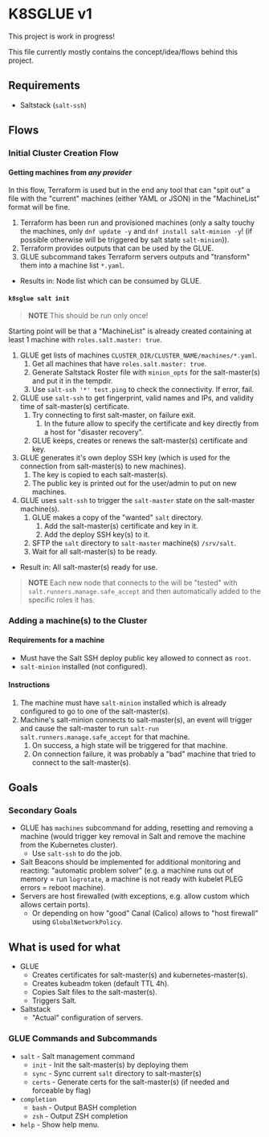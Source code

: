 # K8SGLUE v1
This project is work in progress!

This file currently mostly contains the concept/idea/flows behind this project.

## Requirements

* Saltstack (`salt-ssh`)

## Flows
### Initial Cluster Creation Flow
#### Getting machines from *any provider*

In this flow, Terraform is used but in the end any tool that can "spit out" a file with the "current" machines (either YAML or JSON) in the "MachineList" format will be fine.

1. Terraform has been run and provisioned machines (only a salty touchy the machines, only `dnf update -y` and `dnf install salt-minion -y`! (if possible otherwise will be triggered by salt state `salt-minion`)).
1. Terraform provides outputs that can be used by the GLUE.
1. GLUE subcommand takes Terraform servers outputs and "transform" them into a machine list `*.yaml`.
* Results in: Node list which can be consumed by GLUE.

#### `k8sglue salt init`

> **NOTE** This should be run only once!

Starting point will be that a "MachineList" is already created containing at least 1 machine with `roles.salt.master: true`.

1. GLUE get lists of machines `CLUSTER_DIR/CLUSTER_NAME/machines/*.yaml`.
    1. Get all machines that have `roles.salt.master: true`.
    1. Generate Saltstack Roster file with `minion_opts` for the salt-master(s) and put it in the tempdir.
    1. Use `salt-ssh '*' test.ping` to check the connectivity. If error, fail.
1. GLUE use `salt-ssh` to get fingerprint, valid names and IPs, and validity time of salt-master(s) certificate.
    1. Try connecting to first salt-master, on failure exit.
        1. In the future allow to specify the certificate and key directly from a host for "disaster recovery".
    1. GLUE keeps, creates or renews the salt-master(s) certificate and key.
1. GLUE generates it's own deploy SSH key (which is used for the connection from salt-master(s) to new machines).
    1. The key is copied to each salt-master(s).
    1. The public key is printed out for the user/admin to put on new machines.
1. GLUE uses `salt-ssh` to trigger the `salt-master` state on the salt-master machine(s).
    1. GLUE makes a copy of the "wanted" `salt` directory.
        1. Add the salt-master(s) certificate and key in it.
        1. Add the deploy SSH key(s) to it.
    1. SFTP the `salt` directory to `salt-master` machine(s) `/srv/salt`.
    1. Wait for all salt-master(s) to be ready.
* Result in: All salt-master(s) ready for use.

> **NOTE** Each new node that connects to the will be "tested" with `salt.runners.manage.safe_accept` and then automatically added to the specific roles it has.

### Adding a machine(s) to the Cluster

#### Requirements for a machine

* Must have the Salt SSH deploy public key allowed to connect as `root`.
* `salt-minion` installed (not configured).

#### Instructions

1. The machine must have `salt-minion` installed which is already configured to go to one of the salt-master(s).
1. Machine's salt-minion connects to salt-master(s), an event will trigger and cause the salt-master to run `salt-run salt.runners.manage.safe_accept` for that machine.
    1. On success, a high state will be triggered for that machine.
    1. On connection failure, it was probably a "bad" machine that tried to connect to the salt-master(s).

## Goals
### Secondary Goals

* GLUE has `machines` subcommand for adding, resetting and removing a machine (would trigger key removal in Salt and remove the machine from the Kubernetes cluster).
    * Use `salt-ssh` to do the job.
* Salt Beacons should be implemented for additional monitoring and reacting: "automatic problem solver" (e.g. a machine runs out of memory = run `logrotate`, a machine is not ready with kubelet PLEG errors = reboot machine).
* Servers are host firewalled (with exceptions, e.g. allow custom which allows certain ports).
    * Or depending on how "good" Canal (Calico) allows to "host firewall" using `GlobalNetworkPolicy`.

## What is used for what

* GLUE
    * Creates certificates for salt-master(s) and kubernetes-master(s).
    * Creates kubeadm token (default TTL 4h).
    * Copies Salt files to the salt-master(s).
    * Triggers Salt.
* Saltstack
    * "Actual" configuration of servers.

### GLUE Commands and Subcommands

* `salt` - Salt management command
    * `init` - Init the salt-master(s) by deploying them
    * `sync` - Sync current `salt` directory to salt-master(s)
    * `certs` - Generate certs for the salt-master(s) (if needed and forceable by flag)
* `completion`
    * `bash` - Output BASH completion
    * `zsh` - Output ZSH completion
* `help` - Show help menu.
